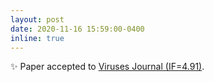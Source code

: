 ```yaml
---
layout: post
date: 2020-11-16 15:59:00-0400
inline: true
---
```


:sparkles: Paper accepted to [Viruses Journal (IF=4.91)](https://www.mdpi.com/journal/viruses).
